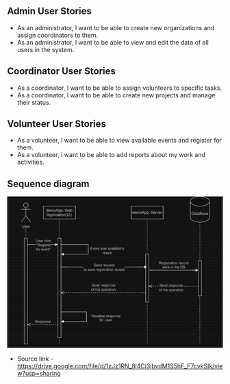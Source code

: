## Admin User Stories

- As an administrator, I want to be able to create new organizations and assign coordinators to them.
- As an administrator, I want to be able to view and edit the data of all users in the system.

## Coordinator User Stories

- As a coordinator, I want to be able to assign volunteers to specific tasks.
- As a coordinator, I want to be able to create new projects and manage their status.

## Volunteer User Stories

- As a volunteer, I want to be able to view available events and register for them.
- As a volunteer, I want to be able to add reports about my work and activities.

## Sequence diagram
![Sequence diagram](https://github.com/consueloramono/demo/raw/master/coursework%20src/sequence%20diagram.png)
- Source link - https://drive.google.com/file/d/1zJz1RN_8l4Ci3jbvdM1S5hF_F7cvkSlk/view?usp=sharing